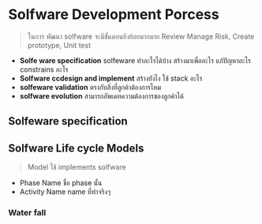 # Solfware Development Porcess
> ในการ พัฒนา solfware จะมีขั้นตอนยิงย้อยมากมาย Review Manage Risk, Create prototype, Unit test 

- **Solfe ware specification** solfeware ทำอะไรได้บ้าง สร้างมาเพื่ออะไร แก้ปัญหาอะไร constrains อะไร 
- **Solfware ccdesign and implement** สร้างยังไง ใช้ stack อะไร 
- **solfeware validation** ตรงกับสิ่งที่ลูกค้าต้องการไหม 
- **solfware evolution** สามารถอัพเดทความต้องการของลูกค้าได้ 



## Solfeware specification 

## Solfware Life cycle Models 
> Model ใช้ implements solfware 
-  Phase Name  ชื่อ phase นั้น
- Activity Name name ที่ทำจริงๆ 

### Water fall 

